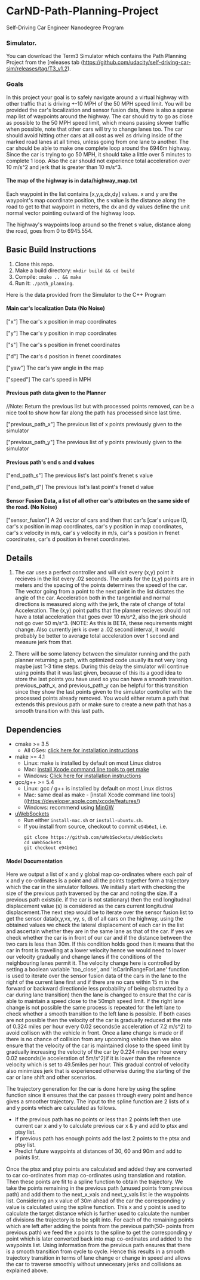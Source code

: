 # CarND-Path-Planning-Project
Self-Driving Car Engineer Nanodegree Program
   
### Simulator.
You can download the Term3 Simulator which contains the Path Planning Project from the [releases tab (https://github.com/udacity/self-driving-car-sim/releases/tag/T3_v1.2).

### Goals
In this project your goal is to safely navigate around a virtual highway with other traffic that is driving +-10 MPH of the 50 MPH speed limit. You will be provided the car's localization and sensor fusion data, there is also a sparse map list of waypoints around the highway. The car should try to go as close as possible to the 50 MPH speed limit, which means passing slower traffic when possible, note that other cars will try to change lanes too. The car should avoid hitting other cars at all cost as well as driving inside of the marked road lanes at all times, unless going from one lane to another. The car should be able to make one complete loop around the 6946m highway. Since the car is trying to go 50 MPH, it should take a little over 5 minutes to complete 1 loop. Also the car should not experience total acceleration over 10 m/s^2 and jerk that is greater than 10 m/s^3.

#### The map of the highway is in data/highway_map.txt
Each waypoint in the list contains  [x,y,s,dx,dy] values. x and y are the waypoint's map coordinate position, the s value is the distance along the road to get to that waypoint in meters, the dx and dy values define the unit normal vector pointing outward of the highway loop.

The highway's waypoints loop around so the frenet s value, distance along the road, goes from 0 to 6945.554.

## Basic Build Instructions

1. Clone this repo.
2. Make a build directory: `mkdir build && cd build`
3. Compile: `cmake .. && make`
4. Run it: `./path_planning`.

Here is the data provided from the Simulator to the C++ Program

#### Main car's localization Data (No Noise)

["x"] The car's x position in map coordinates

["y"] The car's y position in map coordinates

["s"] The car's s position in frenet coordinates

["d"] The car's d position in frenet coordinates

["yaw"] The car's yaw angle in the map

["speed"] The car's speed in MPH

#### Previous path data given to the Planner

//Note: Return the previous list but with processed points removed, can be a nice tool to show how far along
the path has processed since last time. 

["previous_path_x"] The previous list of x points previously given to the simulator

["previous_path_y"] The previous list of y points previously given to the simulator

#### Previous path's end s and d values 

["end_path_s"] The previous list's last point's frenet s value

["end_path_d"] The previous list's last point's frenet d value

#### Sensor Fusion Data, a list of all other car's attributes on the same side of the road. (No Noise)

["sensor_fusion"] A 2d vector of cars and then that car's [car's unique ID, car's x position in map coordinates, car's y position in map coordinates, car's x velocity in m/s, car's y velocity in m/s, car's s position in frenet coordinates, car's d position in frenet coordinates. 

## Details

1. The car uses a perfect controller and will visit every (x,y) point it recieves in the list every .02 seconds. The units for the (x,y) points are in meters and the spacing of the points determines the speed of the car. The vector going from a point to the next point in the list dictates the angle of the car. Acceleration both in the tangential and normal directions is measured along with the jerk, the rate of change of total Acceleration. The (x,y) point paths that the planner recieves should not have a total acceleration that goes over 10 m/s^2, also the jerk should not go over 50 m/s^3. (NOTE: As this is BETA, these requirements might change. Also currently jerk is over a .02 second interval, it would probably be better to average total acceleration over 1 second and measure jerk from that.

2. There will be some latency between the simulator running and the path planner returning a path, with optimized code usually its not very long maybe just 1-3 time steps. During this delay the simulator will continue using points that it was last given, because of this its a good idea to store the last points you have used so you can have a smooth transition. previous_path_x, and previous_path_y can be helpful for this transition since they show the last points given to the simulator controller with the processed points already removed. You would either return a path that extends this previous path or make sure to create a new path that has a smooth transition with this last path.



## Dependencies

* cmake >= 3.5
  * All OSes: [click here for installation instructions](https://cmake.org/install/)
* make >= 4.1
  * Linux: make is installed by default on most Linux distros
  * Mac: [install Xcode command line tools to get make](https://developer.apple.com/xcode/features/)
  * Windows: [Click here for installation instructions](http://gnuwin32.sourceforge.net/packages/make.htm)
* gcc/g++ >= 5.4
  * Linux: gcc / g++ is installed by default on most Linux distros
  * Mac: same deal as make - [install Xcode command line tools]((https://developer.apple.com/xcode/features/)
  * Windows: recommend using [MinGW](http://www.mingw.org/)
* [uWebSockets](https://github.com/uWebSockets/uWebSockets)
  * Run either `install-mac.sh` or `install-ubuntu.sh`.
  * If you install from source, checkout to commit `e94b6e1`, i.e.
    ```
    git clone https://github.com/uWebSockets/uWebSockets 
    cd uWebSockets
    git checkout e94b6e1
    ```

#### Model Documentation

Here we output a list of x and y global map co-ordinates where each pair of x and y  co-ordinates is a point and all the points together form a trajectory which the car in the simulator follows. We initially start with checking the size of the previous path traversed by the car and noting the size. If a previous path exists(ie. if the car is not stationary) then the end longitudnal displacement value (s) is considered as the cars current longitudnal displacement.The next step would be to iterate over the sensor fusion list to get the sensor data(x,y,vx, vy, s, d) of all cars on the highway, using the obtained values we check the lateral displacement of each car in the list and ascertain whether they are in the same lane as that of the car. If yes we check whether the car is in front of our car and if the distance between the two cars is less than 30m. If this condition holds good then it means that the car in front is travelling at a lower velocity hence we would need to lower our velocity gradually and change lanes if the conditions of the neighbouring lanes permit it. The velocity change here is controlled by setting a boolean variable 'too_close', and 'isCarInRangeForLane' function is used to iterate over the sensor fusion data of the cars in the lane to the right of the current lane first and if there are no cars within 15 m in the forward or backward direction(ie less probability of being obstructed by a car during lane transition) then the lane is changed to ensure that the car is able to maintain a speed close to the 50mph speed limit. If the right lane change is not possible the same process is repeated for the left lane to check whether a smooth transition to the left lane is possible. If both cases are not possible then the velocity of the car is gradually reduced at the rate of 0.324 miles per hour every 0.02 seconds(ie acceleration of 7.2 m/s^2) to avoid collison with the vehicle in front. Once a lane change is made or if there is no chance of collision from any upcoming vehicle then we also ensure that the velocity of the car is maintained close to the speed limit by gradually increasing the velocity of the car by 0.224 miles per hour every 0.02 seconds(ie acceleration of 5m/s^2)if it is lower than the reference velocity which is set to 49.5miles per hour. This gradual control of velocity also minimizes jerk that is experienced otherwise during the starting of the car or lane shift and other scenarios.


The trajectory generation for the car is done here by using the spline function since it ensures that the car passes through every point and hence gives a smoother trajectory. The input to the spline function are 2 lists of x and y points which are calculated as follows.
*  If the previous path has no points  or less than 2 points left then use current car x and y to calculate previous car x & y and add to ptsx and ptsy list.
* If previous path has enough points add the last 2 points to the ptsx and ptsy list.
* Predict future waypoints at distances of 30, 60 and 90m and add to points list. 

Once the ptsx and ptsy points are calculated and added they are converted to car co-ordinates from map co-ordinates using translation and rotation. Then these points are fit to a spline function to obtain the trajectory. We take the points remaining in the previous path (unused points from previous path) and add them to the next_x_vals and next_y_vals list ie the waypoints list. Considering an x value of 30m ahead of the car the corresponding y value is calculated using the spline function. This x and y point is used to calculate the target distance which is further used to calculate the number of divisions the trajectory is to be split into. For each of the remaining points which are left after adding the points from the previous path(50- points from previous path) we feed the x points to the spline to get the corresponding y point which is later converted back into map co-ordinates and added to the waypoints list. Using information from the previous path ensures that there is a smooth transition from cycle to cycle. Hence this results in a smooth trajectory transition in terms of lane change or change in speed and allows the car to traverse smoothly without unnecesary jerks and collisions as explained above.







